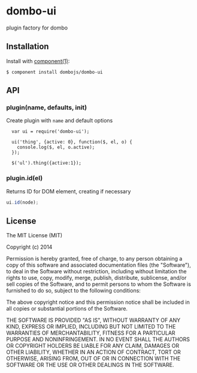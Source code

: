 
# dombo-ui

  plugin factory for dombo

## Installation

  Install with [component(1)](http://component.io):

    $ component install dombojs/dombo-ui

## API

### plugin(name, defaults, init)

  Create plugin with `name` and default options

```
  var ui = require('dombo-ui');

  ui('thing', {active: 0}, function($, el, o) {
    console.log($, el, o.active);
  });

  $('ul').thing({active:1});
```

### plugin.id(el)

  Returns ID for DOM element, creating if necessary

```js
ui.id(node);
```

## License

  The MIT License (MIT)

  Copyright (c) 2014 <copyright holders>

  Permission is hereby granted, free of charge, to any person obtaining a copy
  of this software and associated documentation files (the "Software"), to deal
  in the Software without restriction, including without limitation the rights
  to use, copy, modify, merge, publish, distribute, sublicense, and/or sell
  copies of the Software, and to permit persons to whom the Software is
  furnished to do so, subject to the following conditions:

  The above copyright notice and this permission notice shall be included in
  all copies or substantial portions of the Software.

  THE SOFTWARE IS PROVIDED "AS IS", WITHOUT WARRANTY OF ANY KIND, EXPRESS OR
  IMPLIED, INCLUDING BUT NOT LIMITED TO THE WARRANTIES OF MERCHANTABILITY,
  FITNESS FOR A PARTICULAR PURPOSE AND NONINFRINGEMENT. IN NO EVENT SHALL THE
  AUTHORS OR COPYRIGHT HOLDERS BE LIABLE FOR ANY CLAIM, DAMAGES OR OTHER
  LIABILITY, WHETHER IN AN ACTION OF CONTRACT, TORT OR OTHERWISE, ARISING FROM,
  OUT OF OR IN CONNECTION WITH THE SOFTWARE OR THE USE OR OTHER DEALINGS IN
  THE SOFTWARE.